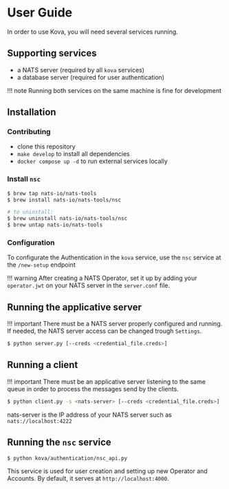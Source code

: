 # User Guide

In order to use Kova, you will need several services running.

## Supporting services

- a NATS server (required by all `kova` services)
- a database server (required for user authentication)

!!! note
    Running both services on the same machine is fine for development

## Installation

### Contributing

- clone this repository
- `make develop` to install all dependencies
- `docker compose up -d` to run external services locally

### Install `nsc`

```bash
$ brew tap nats-io/nats-tools
$ brew install nats-io/nats-tools/nsc

# to uninstall:
$ brew uninstall nats-io/nats-tools/nsc
$ brew untap nats-io/nats-tools
```

### Configuration

To configurate the Authentication in the `kova` service, use the `nsc` service at the `/new-setup` endpoint

!!! warning
    After creating a NATS Operator, set it up by adding your `operator.jwt` on your NATS server in the `server.conf` file.

## Running the applicative server

!!! important
    There must be a NATS server properly configured and running. If needed, the NATS server access can be changed trough `Settings`.

```bash
$ python server.py [--creds <credential_file.creds>]
```

## Running a client

!!! important
    There must be an applicative server listening to the same queue in order to process the messages send by the clients.

```bash
$ python client.py -s <nats-server> [--creds <credential_file.creds>]
```

nats-server is the IP address of your NATS server such as `nats://localhost:4222`

## Running the `nsc` service

```bash
$ python kova/authentication/nsc_api.py
```

This service is used for user creation and setting up new Operator and Accounts. By default, it serves at ``http://localhost:4000``.
